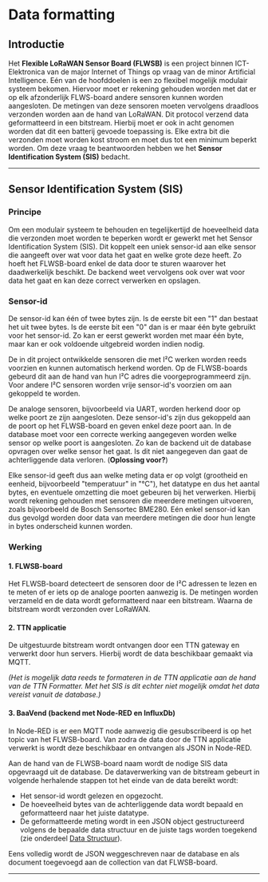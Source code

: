 # Data formatting

## Introductie

Het **Flexible LoRaWAN Sensor Board (FLWSB)** is een project binnen ICT-Elektronica van de major Internet of Things op vraag van de minor Artificial Intelligence.
Eén van de hoofddoelen is een zo flexibel mogelijk modulair systeem bekomen. Hiervoor moet er rekening gehouden worden met dat er op elk afzonderlijk FLWS-board andere sensoren kunnen worden aangesloten. De metingen van deze sensoren moeten vervolgens draadloos verzonden worden aan de hand van LoRaWAN. Dit protocol verzend data geformatteerd in een bitstream. Hierbij moet er ook in acht genomen worden dat dit een batterij gevoede toepassing is. Elke extra bit die verzonden moet worden kost stroom en moet dus tot een minimum beperkt worden.
Om deze vraag te beantwoorden hebben we het **Sensor Identification System (SIS)** bedacht.

---

## Sensor Identification System (SIS)

### Principe

Om een modulair systeem te behouden en tegelijkertijd de hoeveelheid data die verzonden moet worden te beperken wordt er gewerkt met het Sensor Identification System (SIS). Dit koppelt een uniek sensor-id aan elke sensor die aangeeft over wat voor data het gaat en welke grote deze heeft. Zo hoeft het FLWSB-board enkel de data door te sturen waarover het daadwerkelijk beschikt. De backend weet vervolgens ook over wat voor data het gaat en kan deze correct verwerken en opslagen.

### Sensor-id

De sensor-id kan één of twee bytes zijn. Is de eerste bit een "1" dan bestaat het uit twee bytes. Is de eerste bit een "0" dan is er maar één byte gebruikt voor het sensor-id. Zo kan er eerst gewerkt worden met maar één byte, maar kan er ook voldoende uitgebreid worden indien nodig.

De in dit project ontwikkelde sensoren die met I²C werken worden reeds voorzien en kunnen automatisch herkend worden. Op de FLWSB-boards gebeurd dit aan de hand van hun I²C adres die voorgeprogrammeerd zijn. Voor andere I²C sensoren worden vrije sensor-id's voorzien om aan gekoppeld te worden.

De analoge sensoren, bijvoorbeeld via UART, worden herkend door op welke poort ze zijn aangesloten. Deze sensor-id's zijn dus gekoppeld aan de poort op het FLWSB-board en geven enkel deze poort aan. In de database moet voor een correcte werking aangegeven worden welke sensor op welke poort is aangesloten. Zo kan de backend uit de database opvragen over welke sensor het gaat.
Is dit niet aangegeven dan gaat de achterliggende data verloren. (**Oplossing voor?**)

Elke sensor-id geeft dus aan welke meting data er op volgt (grootheid en eenheid, bijvoorbeeld "temperatuur" in "°C"), het datatype en dus het aantal bytes, en eventuele omzetting die moet gebeuren bij het verwerken. Hierbij wordt rekening gehouden met sensoren die meerdere metingen uitvoeren, zoals bijvoorbeeld de Bosch Sensortec BME280. Eén enkel sensor-id kan dus gevolgd worden door data van meerdere metingen die door hun lengte in bytes onderscheid kunnen worden.


### Werking

#### 1. FLWSB-board

Het FLWSB-board detecteert de sensoren door de I²C adressen te lezen en te meten of er iets op de analoge poorten aanwezig is.
De metingen worden verzameld en de data wordt geformatteerd naar een bitstream.
Waarna de bitstream wordt verzonden over LoRaWAN.

#### 2. TTN applicatie

De uitgestuurde bitstream wordt ontvangen door een TTN gateway en verwerkt door hun servers.
Hierbij wordt de data beschikbaar gemaakt via MQTT.

*(Het is mogelijk data reeds te formateren in de TTN applicatie aan de hand van de TTN Formatter. Met het SIS is dit echter niet mogelijk omdat het data vereist vanuit de database.)*

#### 3. BaaVend (backend met Node-RED en InfluxDb)

In Node-RED is er een MQTT node aanwezig die gesubscribeerd is op het topic van het FLWSB-board.
Van zodra de data door de TTN applicatie verwerkt is wordt deze beschikbaar en ontvangen als JSON in Node-RED.

Aan de hand van de FLWSB-board naam wordt de nodige SIS data opgevraagd uit de database.
De dataverwerking van de bitstream gebeurt in volgende herhalende stappen tot het einde van de data bereikt wordt:
 - Het sensor-id wordt gelezen en opgezocht.
 - De hoeveelheid bytes van de achterliggende data wordt bepaald en geformatteerd naar het juiste datatype.
 - De geformatteerde meting wordt in een JSON object gestructureerd volgens de bepaalde data structuur en de juiste tags worden toegekend (zie onderdeel [Data Structuur](./data-formatting/data-structuur.md)).

Eens volledig wordt de JSON weggeschreven naar de database en als document toegevoegd aan de collection van dat FLWSB-board.

---
